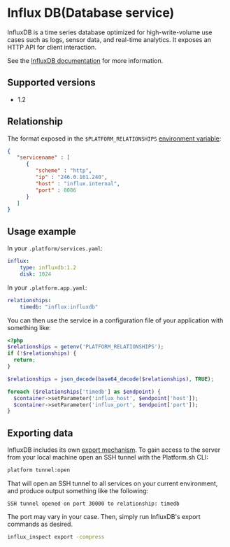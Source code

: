 # Influx DB(Database service)

InfluxDB is a time series database optimized for high-write-volume use cases such as logs, sensor data, and real-time analytics.  It exposes an HTTP API for client interaction.

See the [InfluxDB documentation](https://docs.influxdata.com/influxdb/v1.2/) for more information.

## Supported versions

* 1.2

## Relationship

The format exposed in the ``$PLATFORM_RELATIONSHIPS`` [environment variable](/development/variables.md#platformsh-provided-variables):

```json
{
   "servicename" : [
      {
         "scheme" : "http",
         "ip" : "246.0.161.240",
         "host" : "influx.internal",
         "port" : 8086
      }
   ]
}
```

## Usage example

In your `.platform/services.yaml`:

```yaml
influx:
    type: influxdb:1.2
    disk: 1024
```

In your `.platform.app.yaml`:

```yaml
relationships:
    timedb: "influx:influxdb"
```

You can then use the service in a configuration file of your application with something like:

```php
<?php
$relationships = getenv('PLATFORM_RELATIONSHIPS');
if (!$relationships) {
  return;
}

$relationships = json_decode(base64_decode($relationships), TRUE);

foreach ($relationships['timedb'] as $endpoint) {
  $container->setParameter('influx_host', $endpoint['host']);
  $container->setParameter('influx_port', $endpoint['port']);
}
```

## Exporting data

InfluxDB includes its own [export mechanism](https://docs.influxdata.com/influxdb/v1.2/tools/influx_inspect/).  To gain access to the server from your local machine open an SSH tunnel with the Platform.sh CLI:

```bash
platform tunnel:open
```

That will open an SSH tunnel to all services on your current environment, and produce output something like the following:

```text
SSH tunnel opened on port 30000 to relationship: timedb
```

The port may vary in your case.  Then, simply run InfluxDB's export commands as desired.

```bash
influx_inspect export -compress
```
